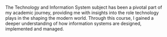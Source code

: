 The Technology and Information System subject has been a pivotal part of my academic journey, providing me with insights into the role technology plays in the shaping the modern world. 
Through this course, I gained a deeper understanding of how information systems are designed, implemented and managed.
